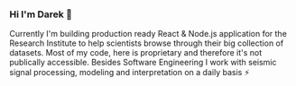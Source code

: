### Hi I'm Darek 👋 

Currently I'm building production ready React & Node.js application for the Research Institute to help scientists browse through their big collection of datasets.
Most of my code, here is proprietary and therefore it's not publically accessible.
Besides Software Engineering I work with seismic signal processing, modeling and interpretation on a daily basis ⚡

<!--
**WojcikDariusz/WojcikDariusz** is a ✨ _special_ ✨ repository because its `README.md` (this file) appears on your GitHub profile.

Here are some ideas to get you started:

- 🔭 I’m currently working on ...
- 🌱 I’m currently learning ...
- 👯 I’m looking to collaborate on ...
- 🤔 I’m looking for help with ...
- 💬 Ask me about ...
- 📫 How to reach me: ...
- 😄 Pronouns: ...
- ⚡ Fun fact: ...
-->
